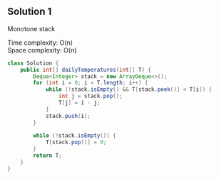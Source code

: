 ## Solution 1

Monotone stack

Time complexity: O(n)  
Space complexity: O(n)  

```java
class Solution {
    public int[] dailyTemperatures(int[] T) {
        Deque<Integer> stack = new ArrayDeque<>();
        for (int i = 0; i < T.length; i++) {
            while (!stack.isEmpty() && T[stack.peek()] < T[i]) {
                int j = stack.pop();
                T[j] = i - j; 
            }
            stack.push(i);
        }
        
        while (!stack.isEmpty()) {
            T[stack.pop()] = 0;
        }
        return T;
    }
}
```